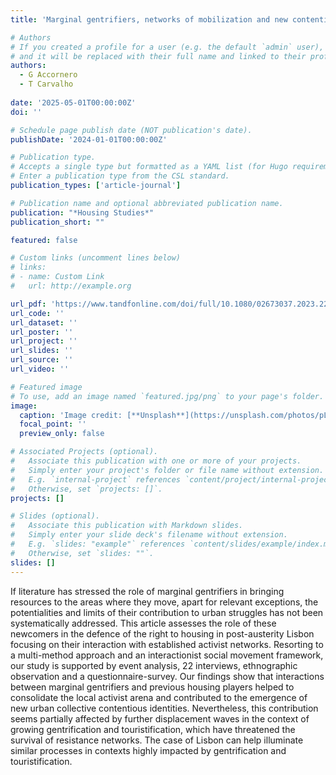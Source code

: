 ```yaml
---
title: 'Marginal gentrifiers, networks of mobilization and new contentious collective identities. The struggle for housing in post-austerity Lisbon'

# Authors
# If you created a profile for a user (e.g. the default `admin` user), write the username (folder name) here
# and it will be replaced with their full name and linked to their profile.
authors:
  - G Accornero
  - T Carvalho
  
date: '2025-05-01T00:00:00Z'
doi: ''

# Schedule page publish date (NOT publication's date).
publishDate: '2024-01-01T00:00:00Z'

# Publication type.
# Accepts a single type but formatted as a YAML list (for Hugo requirements).
# Enter a publication type from the CSL standard.
publication_types: ['article-journal']

# Publication name and optional abbreviated publication name.
publication: "*Housing Studies*"
publication_short: ""

featured: false

# Custom links (uncomment lines below)
# links:
# - name: Custom Link
#   url: http://example.org

url_pdf: 'https://www.tandfonline.com/doi/full/10.1080/02673037.2023.2266409'
url_code: ''
url_dataset: ''
url_poster: ''
url_project: ''
url_slides: ''
url_source: ''
url_video: ''

# Featured image
# To use, add an image named `featured.jpg/png` to your page's folder.
image:
  caption: 'Image credit: [**Unsplash**](https://unsplash.com/photos/pLCdAaMFLTE)'
  focal_point: ''
  preview_only: false

# Associated Projects (optional).
#   Associate this publication with one or more of your projects.
#   Simply enter your project's folder or file name without extension.
#   E.g. `internal-project` references `content/project/internal-project/index.md`.
#   Otherwise, set `projects: []`.
projects: []

# Slides (optional).
#   Associate this publication with Markdown slides.
#   Simply enter your slide deck's filename without extension.
#   E.g. `slides: "example"` references `content/slides/example/index.md`.
#   Otherwise, set `slides: ""`.
slides: []
---
```


If literature has stressed the role of marginal gentrifiers in bringing resources to the areas where they move, apart for relevant exceptions, the potentialities and limits of their contribution to urban struggles has not been systematically addressed. This article assesses the role of these newcomers in the defence of the right to housing in post-austerity Lisbon focusing on their interaction with established activist networks. Resorting to a multi-method approach and an interactionist social movement framework, our study is supported by event analysis, 22 interviews, ethnographic observation and a questionnaire-survey. Our findings show that interactions between marginal gentrifiers and previous housing players helped to consolidate the local activist arena and contributed to the emergence of new urban collective contentious identities. Nevertheless, this contribution seems partially affected by further displacement waves in the context of growing gentrification and touristification, which have threatened the survival of resistance networks. The case of Lisbon can help illuminate similar processes in contexts highly impacted by gentrification and touristification.
